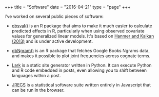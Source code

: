 +++
title = "Software"
date = "2016-04-21"
type = "page"
+++

I've worked on several public pieces of software: 

- [obsval()](https://github.com/chrismeserole/obsval/) is an R package that aims to make it much easier to calculate predicted effects in R, particularly when using observed covariate values for generalized linear models. It's based on [Hanmer and Kalkan (2013)][hanmer] and is under active development.

- [gbNgram()](https://github.com/chrismeserole/gbNgram/) is an R package that fetches Google Books Ngrams data, and makes it possible to plot joint frequencies across cognate terms.

- [Lark](https://github.com/chrismeserole/lark) is a static site generator written in Python. It can execute Python and R code embedded in posts, even allowing you to shift between languages within a post. 

- [JREGS](https://github.com/chrismeserole/jregs) is a statistical software suite written entirely in Javascript that can be run in the browser. 


[hanmer]: http://onlinelibrary.wiley.com/doi/10.1111/j.1540-5907.2012.00602.x/abstract;jsessionid=AAADB9AE61EA032F8AA008550E5BB52E.f04t0